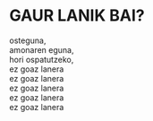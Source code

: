 # GAUR LANIK BAI?

osteguna,\
amonaren eguna,\
hori ospatutzeko,\
ez goaz lanera\
ez goaz lanera\
ez goaz lanera\
ez goaz lanera\
ez goaz lanera